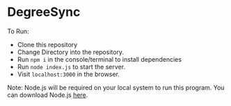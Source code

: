 # DegreeSync

To Run:
- Clone this repository
- Change Directory into the repository.
- Run `npm i` in the console/terminal to install dependencies
- Run `node index.js` to start the server.
- Visit `localhost:3000` in the browser.

Note: Node.js will be required on your local system to run this program. You can download Node.js <a href="https://nodejs.org/en/download/package-manager">here</a>.
